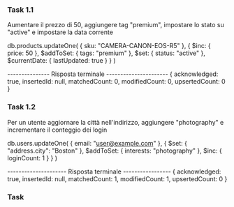 ### Task 1.1
Aumentare il prezzo di 50, aggiungere tag "premium", impostare lo stato su "active" e impostare la data corrente

db.products.updateOne(
  { sku: "CAMERA-CANON-EOS-R5" },
  {
    $inc: { price: 50 },
    $addToSet: { tags: "premium" },
    $set: { status: "active" },
    $currentDate: { lastUpdated: true }
  }
)

--------------- Risposta terminale ----------------------
{
  acknowledged: true,
  insertedId: null,
  matchedCount: 0,
  modifiedCount: 0,
  upsertedCount: 0
}

### Task 1.2
Per un utente aggiornare la città nell'indirizzo, aggiungere "photography" e incrementare il conteggio dei login

db.users.updateOne(
  { email: "user@example.com" },
  {
    $set: { "address.city": "Boston" },
    $addToSet: { interests: "photography" },
    $inc: { loginCount: 1 }
  }
)

--------------------- Risposta terminale -----------------
{
  acknowledged: true,
  insertedId: null,
  matchedCount: 1,
  modifiedCount: 1,
  upsertedCount: 0
}

### Task 